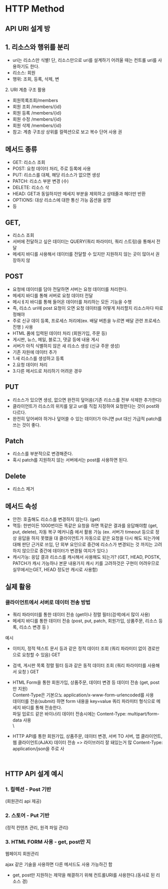 # HTTP Method

## API URI 설계 방

## 1. 리소스와 행위를 분리

* uri는 리소스만 식별! 단, 리소스만으로 uri를 설계하기 어려울 때는 컨트롤 uri를 사용하기도 한다.
* 리소스: 회원
* 행위: 조회, 등록, 삭제, 변

2\. URI 계층 구조 활용

* 회원목록조회/members
* 회원 조회 /members/{id}
* 회원 등록 /members/{id}
* 회원 수정 /members/{id}
* 회원 삭제 /members/{id}
* 참고: 계층 구조상 상위를 컬렉션으로 보고 복수 단어 사용 권

## 메서드 종류

* GET: 리소스 조회
* POST: 요청 데이터 처리, 주로 등록에 사용
* PUT: 리소스를 대체, 해당 리소스가 없으면 생성
* PATCH: 리소스 부분 변경 (수)
* DELETE: 리소스 삭
* HEAD: GET과 동일하지만 메세지 부분을 제외하고 상태줄과 헤더만 반환
* OPTIONS: 대상 리소스에 대한 통신 가능 옵션을 설명
* 등

## GET,

* 리소스 조회
* 서버에 전달하고 싶은 데이터는 QUERY(쿼리 파라미터, 쿼리 스트링)을 통해서 전달
* 메세지 바디를 사용해서 데이터를 전달할 수 있지만 지원하지 않는 곳이 많아서 권장하지 않

## POST

* 요청에 데이터를 담아 전달하면 서버는 요청 데이터를 처리한다.
* 메세지 바디를 통해 서버로 요청 데이터 전달
* 메시ㅔ지 바디를 통해 들어온 데이터를 처리하는 모든 기능을 수행
* 즉, 리소스 uri에 post 요청이 오면 요청 데이터를 어떻게 처리할지 리소스마다 따로 정해야&#x20;
* 주로 신규 데이 등록, 프로세스 처리에(ex. 배달 버튼을 누르면 배달 관련 프로세스 진행 ) 사용
* HTML 폼에 입력된 데이터 처리 (회원가입, 주문 등)
* 게시판, 뉴스, 메일, 블로그, 댓글 등에 내용 게시
* 서버가 아직 식별하지 않은 새 리소스 생성 (신규 주문 생성)
* 기존 자원에 데이터 추가
* 1.새 리소스를 생성하고 등록
* 2.요청 데이터 처리
* 3.다른 메서드로 처리하기 어려운 경우&#x20;

## PUT

* 리소스가 있으면 생성, 없으면 완전히 덮어씀(기존 리소스를 전부 삭제한  추가한다)
* 클라이언트가 리소스의 위치를 알고 uri를 직접 지정하여 요청한다는 것이 post와 다르다.
* 완전히 덮어써야 하거나 덮어쓸 수 있는 데이터가 아니면 put 대신 가급적 patch를 쓰는 것이 좋다.&#x20;



## Patch

* 리소스를 부분적으로 변경해준다.
* 혹시 patch를 지원하지 않는 서버에서는 post를 사용하면 된다.



## Delete

* 리소스 제거



## 메서드 속성

* &#x20;안전: 호출해도 리소스를 변경하지 않는다. (get)
* 멱등: 한번이든 1000번이든 똑같은 요청을 하면 똑같은 결과를 응답해야함 (get, put, delete), 자동 복구 메커니즘 에서 활용 가능 (ex. 서버가 timeout 등으로 정상 응답을 하지 못했을 대 클라이언트가 자동으로 같은 요청을 다시 해도 되는가에 대해 판단 근거로 쓰임, 단 외부 요인으로 중간에 리소스가 변경되는 것 까지는 고려하지 않으므로 중간에 데이터가 변경될 여지가 있다.)
* 캐시가능: 응답 결과 리소스를 캐시해서 사용해도 되는가? (GET, HEAD, POSTK, PATCH가 캐시 가능하나 본문 내용가지 캐시 키를 고려하것은 구현이 어려우므로 실무에서는GET, HEAD 정도만 캐시로 사용함)



## 실제 활용

### 클라이언트에서 서버로 데이터 전송 방법

* 쿼리 파라미터를 통한 데이터 전송 (get이나 정렬 필터(검색)에서 많이 사용)
* 메세지 바디를 통한 데이터 전송 (post, put, patch, 회원가입, 상품주문, 리소스 등록, 리소스 변경 등 )

예시

* 이미지, 정적 텍스트 문서 등과 같은 정적 데이터 조회 (쿼리 파라미터 없이 경로만으로 요청할 수 있음) GET
* 검색, 게시판 목록 정렬 필터 등과 같은 동적 데이터 조회 (쿼리 파라미터를 사용해서 요청  ) GET
* &#x20;HTML Form을 통한 회원가입, 상품주문, 데이터 변경 등 데이터 전송 (get, post만 지원)\
  Content-Type은 기본으노 application/x-www-form-urlencoded를 사용\
  데이터를 전송(submit) 하면 form 내용을 key=value 쿼리 파라미터 형식으로 메세지 바디를 통해 전송한다. \
  파일 업로드 같은 바이너리 데이터 전송시에는 Content-Type: multipart/form-data 사용\
  \

* HTTP API를 통한 회원가입, 상품주문, 데이터 변경, 서버 TO 서버, 앱 클라이언트, 웹 클라이언트(AJAX) 데이터 전송 => 라이브러리 잘 돼있는거 많 Content-Type: application/json을 주로 사

\
HTTP API 설계 예시
--------------

### 1. 컬렉션 - Post 기반

(회원관리 api 제공)&#x20;

### 2. 스토어  - Put 기반

(정적 컨텐츠 관리, 원격 파일 관리)

### 3. HTML FORM 사용 - get, post만 지

웹페이지 회원관리

ajax 같은 기술을 사용하면 다른 메서드도 사용 가능하긴 함

* get, post만 지원하는 제약을 해결하기 위해 컨트롤URI를 사용한다.(동사로 된 리소스 경)&#x20;
